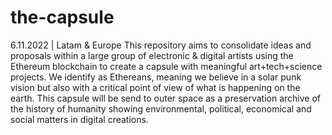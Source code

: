 # the-capsule
6.11.2022 | Latam & Europe 
This repository aims to consolidate ideas and proposals within a large group of electronic & digital artists using the Ethereum blockchain to create a capsule with meaningful art+tech+science projects.
We identify as Ethereans, meaning we believe in a solar punk vision but also with a critical point of view of what is happening on the earth.
This capsule will be send to outer space as a preservation archive of the history of humanity showing environmental, political, economical and social matters in digital creations.
